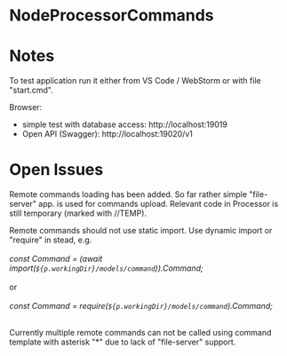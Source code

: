 # NodeProcessorCommands

# Notes

To test application run it either from VS Code / WebStorm or with file "start.cmd".

Browser:
- simple test with database access: http://localhost:19019
- Open API (Swagger):               http://localhost:19020/v1

# Open Issues

Remote commands loading has been added. So far rather simple "file-server" app. is used for commands upload.
Relevant code in Processor is still temporary (marked with //TEMP).

Remote commands should not use static import. Use dynamic import or "require" in stead, e.g.<br/><br/>
<i>const Command = (await import(`${p.workingDir}/models/command`)).Command;</i><br/>   
or<br/><br/> 
<i>const Command = require(`${p.workingDir}/models/command`).Command;</i><br/><br/>

Currently multiple remote commands can not be called using command template with asterisk "*" due to lack of "file-server" support.
